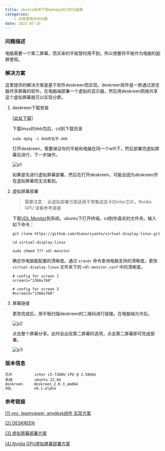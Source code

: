 ```yaml
---
title: ubuntu系统下将matepad11作为副屏
categories:
	- 日常使用中的问题
date: 2022-07-16
---
```


### 问题描述

电脑需要一个第二屏幕，而买来的平板暂时用不到。所以想要将平板作为电脑的副屏使用。

### 解决方案

这里提供的解决方案是基于软件deskreen而实现。deskreen软件是一款通过游览器共享屏幕的软件。在电脑端部署一个虚拟的显示器，然后用deskreen网络共享这个虚拟屏幕就可以实现分屏。

1. deskreen下载安装
    
    [[此处下载]](link2)
    
    下载linux的deb包后，cd到下载目录
    ```
   sudo dpkg -i deb的名字.deb
   ```
    打开deskreen，需要保证你的平板和电脑在同一个wifi下，然后部署完虚拟屏幕后进行，下一步操作。
    
    ![p1][p1]
    
    如果是先进行虚拟屏幕部署，然后在打开deskreen，可能会因为deskreen开在虚拟屏幕而无法看到。


2. 虚拟屏幕部署
    > 需要注意： 此虚拟部署方案适用于带集成显卡的inter芯片。Nvidia GPU 请看参考链接

    下载[VDL Monitor](link1)到系统。ubuntu下打开终端，cd到你喜欢的文件夹。输入如下命令：
    ```
   git clone https://github.com/dianariyanto/virtual-display-linux.git
   
   cd virtual-display-linux
   
   sudo chmod 777 vdl-monitor
   ```
    确定你电脑能配置的清晰度。通过 `xrandr` 命令查询电脑支持的清晰度。更改 `virtual-display-linux` 文件夹下的 `vdl-monitor.conf` 中的清晰度。
 
    ```
    # config for screen 1
    screen1="1366x768"

    # config for screen 2
    #screen2="1366x768"
   ```    
   
3. 屏幕链接

   更改完成后，用平板扫描deskreen的二维码进行链接。在电脑端允许后。

    ![p2][p2]
    
    点击整个屏幕分享。此时会出现第二屏幕的选项，点击第二屏幕即可完成部署。
    
    ![p3][p3]

### 版本信息

```
芯片          inter i5-7200U CPU @ 2.50GHz
系统          ubuntu 22.04
deskreen     deskreen_2.0.3_amd64 
VDL          v0.1-alpha
```
    
   
### 参考链接 

[[1] vnc, teamviewer, anydesk组件 实现方案](https://www.twblogs.net/a/5cb3844abd9eee48d788b399/?lang=zh-cn)

[[2] DESKREEN](https://deskreen.com/lang-zh_CN#features)

[[3] 虚拟屏幕部署方案](https://github.com/pavlobu/deskreen/discussions/86)

[[4] Nvidia GPU虚拟屏幕部署方案](https://github.com/dianariyanto/virtual-display-linux/issues/9#issuecomment-786389065)

[link1]: https://github.com/dianariyanto/virtual-display-linux
[link2]: https://deskreen.com/lang-zh_CN#page-top

[p1]: https://deskreen.com/img/steps/1.jpg
[p2]: https://deskreen.com/img/steps/3.jpg
[p3]: https://deskreen.com/img/steps/5.jpg
